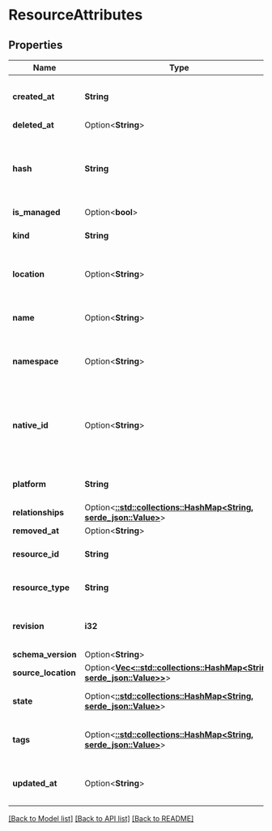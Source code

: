 # ResourceAttributes

## Properties

Name | Type | Description | Notes
------------ | ------------- | ------------- | -------------
**created_at** | **String** | When the resource was first recorded | 
**deleted_at** | Option<**String**> |  | [optional]
**hash** | **String** | Computed hash value for the resource based on its attributes | 
**is_managed** | Option<**bool**> |  | [optional]
**kind** | **String** | Kind of resource: cloud | 
**location** | Option<**String**> | Physical location (AWS region) | [optional]
**name** | Option<**String**> | Human friendly resource name | [optional]
**namespace** | Option<**String**> | Resource namespace (AWS region) | [optional]
**native_id** | Option<**String**> | ID of the physical resource from the cloud provider (AWS ARN, if available) | [optional]
**platform** | **String** | Resource platform: aws | 
**relationships** | Option<[**::std::collections::HashMap<String, serde_json::Value>**](serde_json::Value.md)> |  | [optional]
**removed_at** | Option<**String**> |  | [optional]
**resource_id** | **String** | Unique ID for the resource | 
**resource_type** | **String** | Terraform resource type | 
**revision** | **i32** | Increment for each change to a resource | 
**schema_version** | Option<**String**> |  | [optional]
**source_location** | Option<[**Vec<::std::collections::HashMap<String, serde_json::Value>>**](map.md)> |  | [optional]
**state** | Option<[**::std::collections::HashMap<String, serde_json::Value>**](serde_json::Value.md)> | Terraform state attributes | [optional]
**tags** | Option<[**::std::collections::HashMap<String, serde_json::Value>**](serde_json::Value.md)> | Resource tags from the cloud provider | [optional]
**updated_at** | Option<**String**> | When the resource was last updated | 

[[Back to Model list]](../README.md#documentation-for-models) [[Back to API list]](../README.md#documentation-for-api-endpoints) [[Back to README]](../README.md)


